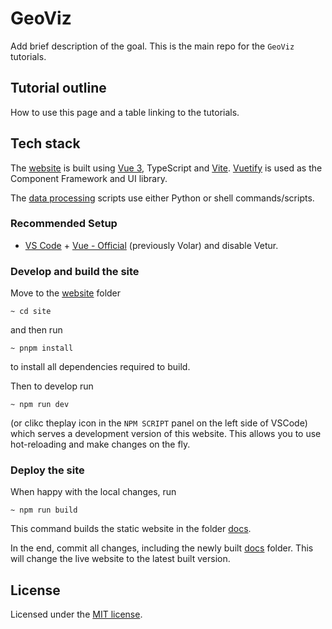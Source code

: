 
# GeoViz
Add brief description of the goal.
This is the main repo for the ``GeoViz`` tutorials.

## Tutorial outline
How to use this page and a table linking to the tutorials.

## Tech stack

The [website](site) is built using [Vue 3](https://vuejs.org), TypeScript and [Vite](https://vitejs.dev). [Vuetify](https://vuetifyjs.com/en/) is used as the Component Framework and UI library.

The [data processing](dataprocessing) scripts use either Python or shell commands/scripts.

### Recommended Setup

- [VS Code](https://code.visualstudio.com/) + [Vue - Official](https://marketplace.visualstudio.com/items?itemName=Vue.volar) (previously Volar) and disable Vetur.

### Develop and build the site
Move to the [website](site) folder 

````
~ cd site
```` 

and then run 

````
~ pnpm install
```` 

to install all dependencies required to build.

Then to develop run

````
~ npm run dev
````

(or clikc theplay icon in the ``NPM SCRIPT`` panel on the left side of VSCode)
which serves a development version of this website. This allows you to use hot-reloading and make changes on the fly.

### Deploy the site

When happy with the local changes, run 

````
~ npm run build
````

This command builds the static website in the folder [docs](docs).

In the end, commit all changes, including the newly built [docs](docs) folder. This will change the live website to the latest built version. 

## License
Licensed under the [MIT license](LICENSE).

